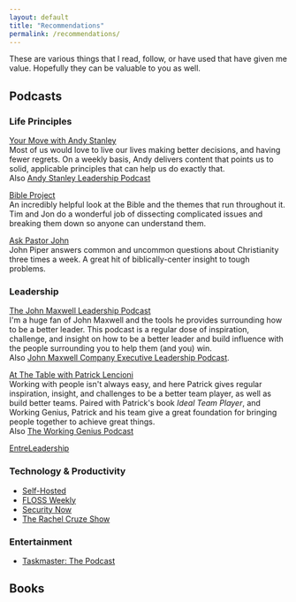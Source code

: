 ```yaml
---
layout: default
title: "Recommendations"
permalink: /recommendations/
---
```

These are various things that I read, follow, or have used that have given me value. Hopefully they can be valuable to
you as well.

## Podcasts

### Life Principles
[Your Move with Andy Stanley](https://yourmove.is/)   
Most of us would love to live our lives making better decisions, and having fewer regrets. On a weekly basis, Andy delivers content that points us to solid, applicable principles that can help us do exactly that.  
Also [Andy Stanley Leadership Podcast](https://andystanley.com/podcast/)

[Bible Project](https://bibleproject.com/podcasts/the-bible-project-podcast/)  
An incredibly helpful look at the Bible and the themes that run throughout it. Tim and Jon do a wonderful job of dissecting complicated issues and breaking them down so anyone can understand them.

[Ask Pastor John](https://www.desiringgod.org/ask-pastor-john)  
John Piper answers common and uncommon questions about Christianity three times a week. A great hit of biblically-center insight to tough problems.

### Leadership

[The John Maxwell Leadership Podcast](https://johnmaxwellleadershippodcast.com/)   
I'm a huge fan of John Maxwell and the tools he provides surrounding how to be a better leader. This podcast is a regular dose of inspiration, challenge, and insight on how to be a better leader and build influence with the people surrounding you to help them (and you) win.   
Also [John Maxwell Company Executive Leadership Podcast](https://corporatesolutions.johnmaxwell.com/podcast-library/).

[At The Table with Patrick Lencioni](https://www.tablegroup.com/at-the-table/)  
Working with people isn't always easy, and here Patrick gives regular inspiration, insight, and challenges to be a better team player, as well as build better teams. Paired with Patrick's book *Ideal Team Player*, and Working Genius, Patrick and his team give a great foundation for bringing people together to achieve great things.  
Also [The Working Genius Podcast](https://podcasts.apple.com/us/podcast/the-working-genius-podcast-with-patrick-lencioni/id1553105854)
 
[EntreLeadership](https://www.ramseysolutions.com/shows/the-entreleadership-podcast)  

### Technology & Productivity

- [Self-Hosted](https://selfhosted.show/)
- [FLOSS Weekly](https://twit.tv/shows/floss-weekly)
- [Security Now](https://www.grc.com/securitynow.htm)
- [The Rachel Cruze Show](https://www.ramseysolutions.com/shows/the-rachel-cruze-show)

### Entertainment

- [Taskmaster: The Podcast](https://taskmaster.tv/podcast)

## Books
